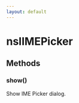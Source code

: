 ```yaml
---
layout: default
---
```


# nsIIMEPicker #

## Methods ##

### show() ###
  
Show IME Picker dialog.  
  
